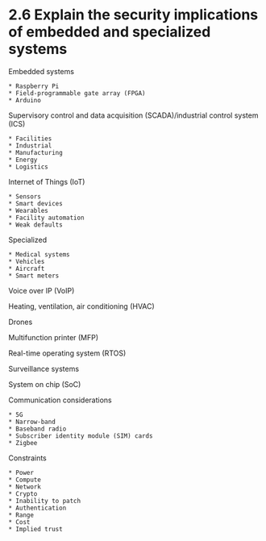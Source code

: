# 2.6 Explain the security implications of embedded and specialized systems

Embedded systems

    * Raspberry Pi
    * Field-programmable gate array (FPGA)
    * Arduino

Supervisory control and data acquisition (SCADA)/industrial control system (ICS)

    * Facilities
    * Industrial
    * Manufacturing
    * Energy
    * Logistics

Internet of Things (IoT)
    
    * Sensors
    * Smart devices
    * Wearables
    * Facility automation
    * Weak defaults

Specialized
    
    * Medical systems
    * Vehicles
    * Aircraft
    * Smart meters

Voice over IP (VoIP)

Heating, ventilation, air conditioning (HVAC)

Drones

Multifunction printer (MFP)

Real-time operating system (RTOS)

Surveillance systems

System on chip (SoC)

Communication considerations
    
    * 5G
    * Narrow-band
    * Baseband radio
    * Subscriber identity module (SIM) cards
    * Zigbee

Constraints
    
    * Power
    * Compute
    * Network
    * Crypto
    * Inability to patch
    * Authentication
    * Range
    * Cost
    * Implied trust
